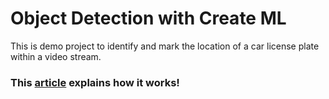 # Object Detection with Create ML
This is demo project to identify and mark the location of a car license plate within a video stream.
### This [article](https://evilmartians.com/chronicles/object-detection-with-create-ml-images-and-dataset) explains how it works!
